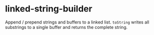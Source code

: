 # linked-string-builder

Append / prepend strings and buffers to a linked list. `toString` writes all substrings to a single buffer and returns the complete string.
